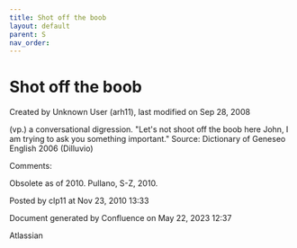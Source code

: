 ```yaml
---
title: Shot off the boob
layout: default
parent: S
nav_order:
---
```


# Shot off the boob

Created by  Unknown User (arh11), last modified on Sep 28, 2008

(vp.) a conversational digression. &quot;Let's not shoot off the boob here John, I am trying to ask you something important.&quot; Source: Dictionary of Geneseo English 2006 (Dilluvio)

Comments:

Obsolete as of 2010. Pullano, S-Z, 2010.

Posted by clp11 at Nov 23, 2010 13:33

Document generated by Confluence on May 22, 2023 12:37

Atlassian
